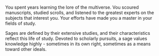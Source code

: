 You spent years learning the lore of the multiverse. Vou
scoured manuscripts, studied scrolls, and listened to the
greatest experts on the subjects that interest you. Your
efforts have made you a master in your fields of study.

Sages are defined by their extensive studies, and their
characteristics reflect this life of study. Devoted to
scholarly pursuits, a sage values knowledge highly - 
sometimes in its own right, sometimes as a means
toward other ideals.

